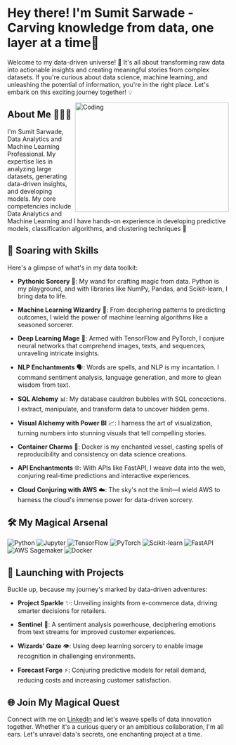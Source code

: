 # Hey there! I'm Sumit Sarwade - Carving knowledge from data, one layer at a time🚀

Welcome to my data-driven universe! 🌌 It's all about transforming raw data into actionable insights and creating meaningful stories from complex datasets. If you're curious about data science, machine learning, and unleashing the potential of information, you're in the right place. Let's embark on this exciting journey together! 💡

<img align="right" alt="Coding" width="350" height="250" src="https://aclm.in/wp-content/uploads/2021/09/bar_chart_animation-1.gif">

## About Me 🧑🏻‍🔬

I'm Sumit Sarwade, Data Analytics and Machine Learning Professional. My expertise lies in analyzing large datasets, generating data-driven insights, and developing models. My core competencies include Data Analytics and Machine Learning and I have hands-on experience in developing predictive models, classification algorithms, and clustering techniques 🚀

## 🚀 Soaring with Skills

Here's a glimpse of what's in my data toolkit:

- **Pythonic Sorcery** 🐍: My wand for crafting magic from data. Python is my playground, and with libraries like NumPy, Pandas, and Scikit-learn, I bring data to life.

- **Machine Learning Wizardry** 🤖: From deciphering patterns to predicting outcomes, I wield the power of machine learning algorithms like a seasoned sorcerer.

- **Deep Learning Mage** 🧠: Armed with TensorFlow and PyTorch, I conjure neural networks that comprehend images, texts, and sequences, unraveling intricate insights.

- **NLP Enchantments** 🗣️: Words are spells, and NLP is my incantation. I command sentiment analysis, language generation, and more to glean wisdom from text.

- **SQL Alchemy** 📊: My database cauldron bubbles with SQL concoctions. I extract, manipulate, and transform data to uncover hidden gems.

- **Visual Alchemy with Power BI** 📈: I harness the art of visualization, turning numbers into stunning visuals that tell compelling stories.

- **Container Charms** 🐳: Docker is my enchanted vessel, casting spells of reproducibility and consistency on data science creations.

- **API Enchantments** 🌐: With APIs like FastAPI, I weave data into the web, conjuring real-time predictions and interactive experiences.

- **Cloud Conjuring with AWS** ☁️: The sky's not the limit—I wield AWS to harness the cloud's immense power for data-driven sorcery.

## 🛠️ My Magical Arsenal

![Python](https://img.shields.io/badge/-Python-3776AB?style=flat-square&logo=python&logoColor=white)
![Jupyter](https://img.shields.io/badge/-Jupyter-F37626?style=flat-square&logo=jupyter&logoColor=white)
![TensorFlow](https://img.shields.io/badge/-TensorFlow-FF6F00?style=flat-square&logo=tensorflow&logoColor=white)
![PyTorch](https://img.shields.io/badge/-PyTorch-EE4C2C?style=flat-square&logo=pytorch&logoColor=white)
![Scikit-learn](https://img.shields.io/badge/-Scikit%20Learn-F7931E?style=flat-square&logo=scikit-learn&logoColor=white)
![FastAPI](https://img.shields.io/badge/-FastAPI-009688?style=flat-square&logo=fastapi&logoColor=white)
![AWS Sagemaker](https://img.shields.io/badge/-AWS%20Sagemaker-232F3E?style=flat-square&logo=amazon-aws&logoColor=white)
![Docker](https://img.shields.io/badge/-Docker-2496ED?style=flat-square&logo=docker&logoColor=white)

## 🚀 Launching with Projects

Buckle up, because my journey's marked by data-driven adventures:

- **Project Sparkle** ✨: Unveiling insights from e-commerce data, driving smarter decisions for retailers.

- **Sentinel** 📢: A sentiment analysis powerhouse, deciphering emotions from text streams for improved customer experiences.

- **Wizards' Gaze** 👁️: Using deep learning sorcery to enable image recognition in challenging environments.

- **Forecast Forge** ⚡: Conjuring predictive models for retail demand, reducing costs and increasing customer satisfaction.

## 🌐 Join My Magical Quest

Connect with me on [LinkedIn](https://www.linkedin.com/in/sumitsarwade/) and let's weave spells of data innovation together. Whether it's a curious query or an ambitious collaboration, I'm all ears. Let's unravel data's secrets, one enchanting project at a time.
